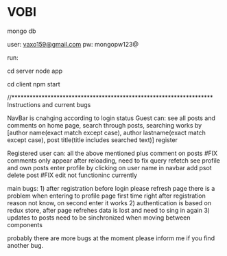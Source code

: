 # VOBI
mongo db

user: vaxo159@gmail.com
pw: mongopw123@

run:

cd server
node app

cd client
npm start

//*******************************************************************
Instructions and current bugs

NavBar is cnahging according to login status
Guest can:
    see all posts and comments on home page,
    search through posts,
        searching works by [author name(exact match except case), 
                            author lastname(exact match except case), 
                            post title(title includes searched text)]
    register

Registered user can:
    all the above mentioned plus
    comment on posts #FIX comments only appear after reloading, need to fix query refetch
    see profile and own posts
        enter profile by clicking on user name in navbar
        add psot
        delete post
        #FIX edit not functioninc currently

main bugs:
    1) after registration before login please refresh page there is a problem when 
    entering to profile page first time right after registration reason not know, on second enter it works 
    2) authentication is based on redux store, after page refrehes data is lost and need to sing in again
    3) updates to posts need to be sinchronized when moving between components

probably there are more bugs at the moment please inform me if you find another bug.
